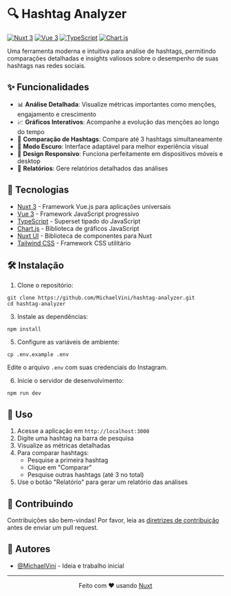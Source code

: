 # 🔍 Hashtag Analyzer

[![Nuxt 3](https://img.shields.io/badge/Nuxt-3.x-00DC82.svg?style=flat-square&logo=nuxt.js)](https://nuxt.com/)
[![Vue 3](https://img.shields.io/badge/Vue-3.x-4FC08D.svg?style=flat-square&logo=vue.js)](https://vuejs.org/)
[![TypeScript](https://img.shields.io/badge/TypeScript-5.x-3178C6.svg?style=flat-square&logo=typescript)](https://www.typescriptlang.org/)
[![Chart.js](https://img.shields.io/badge/Chart.js-4.x-FF6384.svg?style=flat-square&logo=chart.js)](https://www.chartjs.org/)

Uma ferramenta moderna e intuitiva para análise de hashtags, permitindo comparações detalhadas e insights valiosos sobre o desempenho de suas hashtags nas redes sociais.

## ✨ Funcionalidades

- 📊 **Análise Detalhada**: Visualize métricas importantes como menções, engajamento e crescimento
- 📈 **Gráficos Interativos**: Acompanhe a evolução das menções ao longo do tempo
- 🔄 **Comparação de Hashtags**: Compare até 3 hashtags simultaneamente
- 🌙 **Modo Escuro**: Interface adaptável para melhor experiência visual
- 📱 **Design Responsivo**: Funciona perfeitamente em dispositivos móveis e desktop
- 📄 **Relatórios**: Gere relatórios detalhados das análises

## 🚀 Tecnologias

- [Nuxt 3](https://nuxt.com/) - Framework Vue.js para aplicações universais
- [Vue 3](https://vuejs.org/) - Framework JavaScript progressivo
- [TypeScript](https://www.typescriptlang.org/) - Superset tipado do JavaScript
- [Chart.js](https://www.chartjs.org/) - Biblioteca de gráficos JavaScript
- [Nuxt UI](https://ui.nuxt.com/) - Biblioteca de componentes para Nuxt
- [Tailwind CSS](https://tailwindcss.com/) - Framework CSS utilitário

## 🛠️ Instalação

1. Clone o repositório:
```
git clone https://github.com/MichaelVini/hashtag-analyzer.git
cd hashtag-analyzer
```

3. Instale as dependências:
```
npm install
```

5. Configure as variáveis de ambiente:
```
cp .env.example .env
```
Edite o arquivo `.env` com suas credenciais do Instagram.

6. Inicie o servidor de desenvolvimento:
```
npm run dev
```

## 📝 Uso

1. Acesse a aplicação em `http://localhost:3000`
2. Digite uma hashtag na barra de pesquisa
3. Visualize as métricas detalhadas
4. Para comparar hashtags:
   - Pesquise a primeira hashtag
   - Clique em "Comparar"
   - Pesquise outras hashtags (até 3 no total)
5. Use o botão "Relatório" para gerar um relatório das análises

## 🤝 Contribuindo

Contribuições são bem-vindas! Por favor, leia as [diretrizes de contribuição](CONTRIBUTING.md) antes de enviar um pull request.


## 👥 Autores

- [@MichaelVini](https://github.com/MichaelVini) - Ideia e trabalho inicial

---

<p align="center">
  Feito com ❤️ usando <a href="https://nuxt.com">Nuxt</a>
</p>
